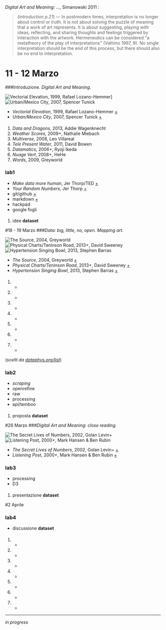 _Digital Art and Meaning: ..._, Simanowski 2011 :
> (_Introduction p.21_) — In postmodern times, interpretation is no longer about control or truth. It is not about solving the puzzle of meaning that a work of art represents. It is about suggesting, playing with ideas, reflecting, and sharing thoughts and feelings triggered by interaction with the artwork. Hermeneutics can be considered "a metatheory of the play of interpretations" (Vattimo 1997, 9). No single interpretation should be the end of this process, but there should also be no end to interpretation.




# 11 - 12 Marzo
###Introduzione. _Digital Art and Meaning._

![Vectorial Elevation, 1999, Rafael Lozano-Hemmer](http://i.imgur.com/BNxP95K.jpg?1)] ![Urban/Mexico City, 2007, Spencer Tunick](http://i.imgur.com/XHkkirH.jpg?1)  

- _Vectorial Elevation_, 1999, Rafael Lozano-Hemmer [+](http://www.lozano-hemmer.com/vectorial_elevation.php)
- _Urban/Mexico City_, 2007, Spencer Tunick [+](https://vimeo.com/6988932)

####
1. _Data and Dragons_, 2013, Addie Wagenknecht
2. _Weather Scores_, 2009+, Nathalie Miebach 
3. _Multiverse_, 2008, Leo Villareal
4. _Tele Present Water_, 2011, David Bowen
5. _Datamatics_, 2006+, Ryoji Ikeda
6. _Nuage Vert_, 2008+, HeHe
7. _Words_, 2009, Greyworld  

### lab1
- _Make data more human_, Jer Thorp/TED [+](http://www.ted.com/talks/jer_thorp_make_data_more_human)
- _Your Random Numbers_, Jer Thorp [+](http://blog.blprnt.com/blog/blprnt/your-random-numbers-getting-started-with-processing-and-data-visualization)
- git/github [+](https://guides.github.com/)
- markdown [+](https://guides.github.com/features/mastering-markdown)
- hackpad
- google fogli

####
1. idee **dataset**





#18 - 19 Marzo
###_Data: big, little, no, open. Mapping art._

![The Source, 2004, Greyworld](http://i.imgur.com/1n622Q0.jpg?1) ![Physical Charts/Teninson Road, 2013+, David Sweeney](http://i.imgur.com/BApqOXS.jpg?1) ![Hypertension Singing Bowl, 2013, Stephen Barras](http://i.imgur.com/DGvBovS.jpg?1)  

- _The Source_, 2004, Greyworld [+](http://greyworld.org/archives/31)
- _Physical Charts/Teninson Road_, 2013+, David Sweeney [+](http://dataphys.org/list/dynamic-physical-charts-to-communicate-community-data/)
- _Hypertension Singing Bowl_, 2013, Stephen Barras [+](http://dataphys.org/list/barrass-physical-data-sonifications/)
 
####
1. -  
2. -  
3. -  
4. -  
5. -  
6. -  
7. -   

(_scelti da [dataphys.org/list](http://dataphys.org/list)_)  

### lab2
- _scraping_
- openrefine
- raw
- processing
- api/temboo

####
1. proposta **dataset**





#26 Marzo
###_Digital Art and Meaning: close reading._

![The Secret Lives of Numbers, 2002, Golan Levin+](http://i.imgur.com/qDrLG5X.jpg?1) ![Listening Post, 2000+, Mark Hansen & Ben Rubin](http://i.imgur.com/L9etHPR.jpg?1)

- _The Secret Lives of Numbers_, 2002, Golan Levin+ [+](http://www.flong.com/projects/slon/)
- _Listening Post_, 2000+, Mark Hansen & Ben Rubin [+](https://vimeo.com/3885443)

### lab3
- processing
- D3

####
1. presentazione **dataset**




#2 Aprile

### lab4
- discussione **dataset**

####
1. -  
2. -  
3. -  
4. -  
5. -  
6. -  
7. -   





-------

_in progress_

